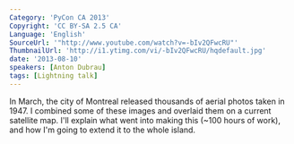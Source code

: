 ```yaml
---
Category: 'PyCon CA 2013'
Copyright: 'CC BY-SA 2.5 CA'
Language: 'English'
SourceUrl: '"http://www.youtube.com/watch?v=-bIv2QFwcRU"'
ThumbnailUrl: 'http://i1.ytimg.com/vi/-bIv2QFwcRU/hqdefault.jpg'
date: '2013-08-10'
speakers: [Anton Dubrau]
tags: [Lightning talk]
---
```

In March, the city of Montreal released thousands of aerial photos taken in 1947. I combined some of these images and overlaid them on a current satellite map. I'll explain what went into making this (~100 hours of work), and how I'm going to extend it to the whole island.